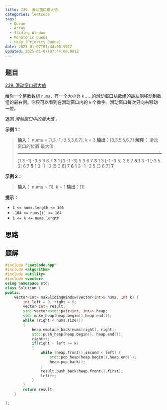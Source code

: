 ```yaml
---
title: 239. 滑动窗口最大值
categories: leetcode
tags: 
  - Queue
  - Array
  - Sliding Window
  - Monotonic Queue
  - Heap (Priority Queue)
date: 2025-01-07T07:44:00.991Z
updated: 2025-01-07T07:44:00.991Z
---
```


<!--more-->

## 题目

[239. 滑动窗口最大值](https://leetcode.cn/problems/sliding-window-maximum)

给你一个整数数组 `nums`，有一个大小为 `k` _ _ 的滑动窗口从数组的最左侧移动到数组的最右侧。你只可以看到在滑动窗口内的 `k`
个数字。滑动窗口每次只向右移动一位。

返回 _滑动窗口中的最大值_ 。



**示例 1：**

> 
> 
> **输入：** nums = [1,3,-1,-3,5,3,6,7], k = 3
> **输出：**[3,3,5,5,6,7]
> **解释：**
> 滑动窗口的位置                最大值
> ---------------               -----
> [1  3  -1] -3  5  3  6  7       **3**
> 1 [3  -1  -3] 5  3  6  7       **3**
> 1  3 [-1  -3  5] 3  6  7      **5**
> 1  3  -1 [-3  5  3] 6  7       **5**
> 1  3  -1  -3 [5  3  6] 7       **6**
> 1  3  -1  -3  5 [3  6  7]      **7**
> 

**示例 2：**

> 
> 
> **输入：** nums = [1], k = 1
> **输出：**[1]
> 



**提示：**

  * `1 <= nums.length <= 105`
  * `-104 <= nums[i] <= 104`
  * `1 <= k <= nums.length`



## 思路


## 题解

```cpp
#include "LeetCode.hpp"
#include <algorithm>
#include <utility>
#include <vector>
using namespace std;
class Solution {
public:
    vector<int> maxSlidingWindow(vector<int>& nums, int k) {
        int left = 0, right = 0;
        vector<int> result;
        std::vector<std::pair<int, int>> heap;
        std::make_heap(heap.begin(),heap.end());
        while (right < nums.size()) 
        {
            heap.emplace_back(nums[right], right);
            std::push_heap(heap.begin(), heap.end());
            right++;
            if(right - left >= k)
            {
                while (heap.front().second < left) {
                    std::pop_heap(heap.begin(),heap.end());
                    heap.pop_back();
                }
                result.push_back(heap.front().first);
                left++;
            }
        }
        return result;
    }

};
```

